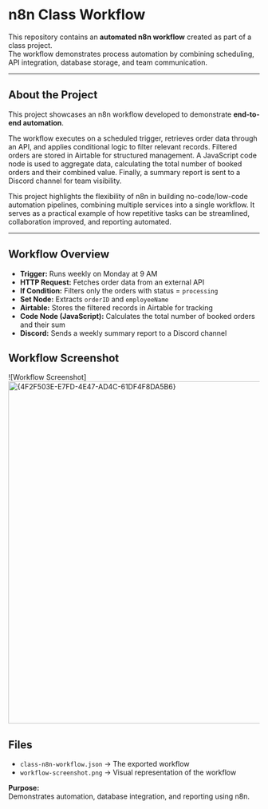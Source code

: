 # n8n Class Workflow

This repository contains an **automated n8n workflow** created as part of a class project.  
The workflow demonstrates process automation by combining scheduling, API integration, database storage, and team communication.

---

## About the Project
This project showcases an n8n workflow developed to demonstrate **end-to-end automation**.  

The workflow executes on a scheduled trigger, retrieves order data through an API, and applies conditional logic to filter relevant records. Filtered orders are stored in Airtable for structured management. A JavaScript code node is used to aggregate data, calculating the total number of booked orders and their combined value. Finally, a summary report is sent to a Discord channel for team visibility.  

This project highlights the flexibility of n8n in building no-code/low-code automation pipelines, combining multiple services into a single workflow. It serves as a practical example of how repetitive tasks can be streamlined, collaboration improved, and reporting automated.  

---

##  Workflow Overview
- **Trigger:** Runs weekly on Monday at 9 AM  
- **HTTP Request:** Fetches order data from an external API  
- **If Condition:** Filters only the orders with status = `processing`  
- **Set Node:** Extracts `orderID` and `employeeName`  
- **Airtable:** Stores the filtered records in Airtable for tracking  
- **Code Node (JavaScript):** Calculates the total number of booked orders and their sum  
- **Discord:** Sends a weekly summary report to a Discord channel  



##  Workflow Screenshot
![Workflow Screenshot]<img width="1360" height="685" alt="{4F2F503E-E7FD-4E47-AD4C-61DF4F8DA5B6}" src="https://github.com/user-attachments/assets/2bf7a461-3cb6-4ca9-b1eb-cd9e5949070d" />




##  Files
- `class-n8n-workflow.json` → The exported workflow  
- `workflow-screenshot.png` → Visual representation of the workflow
  
  

 **Purpose:**  
Demonstrates automation, database integration, and reporting using n8n.  


